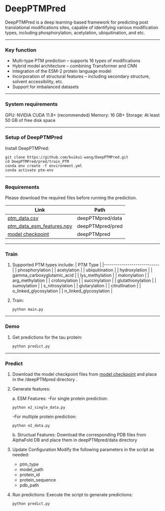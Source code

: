 # DeepPTMPred

DeepPTMPred is a deep learning-based framework for predicting post translational modifications sites, capable of identifying various modification types, including phosphorylation, acetylation, ubiquitination, and etc. 


***
### Key function
- Multi-type PTM prediction – supports 16 types of modifications
- Hybrid model architecture – combining Transformer and CNN
- Integration of the ESM-2 protein language model
- Incorporation of structural features – including secondary structure, solvent accessibility, etc.
- Support for imbalanced datasets

***
### System requirements
GPU: NVIDIA CUDA 11.8+ (recommended) Memory: 16 GB+ Storage: At least 50 GB of free disk space

***
### Setup of DeepPTMPred

Install DeepPTMPred: 

```shell
git clone https://github.com/kuikui-wang/DeepPTMPred.git
cd DeepPTMPred/pred/train_PTM
conda env create -f environment.yml
conda activate ptm-env
```


***

### Requirements

Please download the required files before running the prediction.

| Link                                                                                                          | Path                |
| ------------------------------------------------------------------------------------------------------------- | ------------------- |
| [ptm_data.csv](https://drive.google.com/file/d/1sBSODTVUOm3Q7wa05fFmupYiQs072nKX/view?usp=drive_link)         | deepPTMpred/data    |
| [ptm_data_esm_features.npy](https://drive.google.com/file/d/1wJgUQ861iqM3CXJJoQb6AT_jWT-2Dedi/view?usp=drive_link) | deepPTMpred/pred    |
| [model checkpoint](https://drive.google.com/drive/folders/1KYbfh3PGRhd_s0wn-8tZcbX_uvo1xdNm?usp=drive_link)   | deepPTMpred         |


***
### Train

1. Supported PTM types include:
| PTM Type                  |
|----------------------------|
| phosphorylation            |
| acetylation                |
| ubiquitination             |
| hydroxylation              |
| gamma_carboxyglutamic_acid |
| lys_methylation            |
| malonylation               |
| arg_methylation            |
| crotonylation              |
| succinylation              |
| glutathionylation          |
| sumoylation                |
| s_nitrosylation            |
| glutarylation              |
| citrullination             |
| o_linked_glycosylation     |
| n_linked_glycosylation     |


2. Train:
   ```
   python main.py 
   ```


***
### Demo

1. Get predictions for the tau protein:

   ```python
   python predict.py
   ```

***

### Predict

1. Download the model checkpoint files from [model checkpoint](https://drive.google.com/drive/folders/1KYbfh3PGRhd_s0wn-8tZcbX_uvo1xdNm?usp=drive_link) and place in the /deepPTMpred directory .

2. Generate features:

   a. ESM Features: 
   -For single protein prediction:
   ```shell
   python e2_single_data.py
   ```  

   -For multiple protein prediction:
   ```shell
   python e2_data.py 
   ``` 


   b. Structual Features:
   Download the corresponding PDB files from AlphaFold DB and place them in deepPTMpred/data directory


3. Update Configuration
   Modify the following parameters in the script as needed:
   - ptm_type
   - model_path
   - protein_id
   - protein_sequence
   - pdb_path


4. Run predictions:
   Execute the script to generate predictions:

   ```
   python predict.py 
   ```








